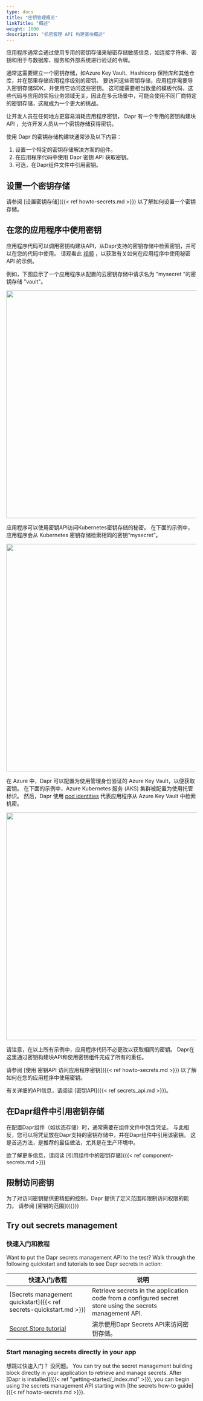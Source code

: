 ```yaml
---
type: docs
title: "密钥管理概览"
linkTitle: "概述"
weight: 1000
description: "机密管理 API 构建基块概述"
---
```


应用程序通常会通过使用专用的密钥存储来秘密存储敏感信息，如连接字符串、密钥和用于与数据库、服务和外部系统进行验证的令牌。

通常这需要建立一个密钥存储，如Azure Key Vault、Hashicorp 保险库和其他仓库，并在那里存储应用程序级别的密钥。 要访问这些密钥存储，应用程序需要导入密钥存储SDK，并使用它访问这些密钥。 这可能需要相当数量的模板代码，这些代码与应用的实际业务领域无关，因此在多云场景中，可能会使用不同厂商特定的密钥存储，这就成为一个更大的挑战。

让开发人员在任何地方更容易消耗应用程序密钥， Dapr 有一个专用的密钥构建块 API ，允许开发人员从一个密钥存储获得密钥。

使用 Dapr 的密钥存储构建块通常涉及以下内容：
1. 设置一个特定的密钥存储解决方案的组件。
1. 在应用程序代码中使用 Dapr 密钥 API 获取密钥。
1. 可选，在Dapr组件文件中引用密钥。

## 设置一个密钥存储

请参阅 [设置密钥存储]({{< ref howto-secrets.md >}}) 以了解如何设置一个密钥存储。

## 在您的应用程序中使用密钥

应用程序代码可以调用密钥构建块API，从Dapr支持的密钥存储中检索密钥，并可以在您的代码中使用。 请观看此 [视频](https://www.bilibili.com/video/BV1QK4y1p7fn?p=9&t=1818) ，以获取有关如何在应用程序中使用秘密 API 的示例。

例如，下图显示了一个应用程序从配置的云密钥存储中请求名为 "mysecret "的密钥存储 "vault"。

<img src="/images/secrets-overview-cloud-stores.png" width=600>

应用程序可以使用密钥API访问Kubernetes密钥存储的秘密。 在下面的示例中，应用程序会从 Kubernetes 密钥存储检索相同的密钥“mysecret”。

<img src="/images/secrets-overview-kubernetes-store.png" width=600>

在 Azure 中，Dapr 可以配置为使用管理身份验证的 Azure Key Vault，以便获取密钥。 在下面的示例中，Azure Kubernetes 服务 (AKS) 集群被配置为使用托管标识。 然后，Dapr 使用 [pod identities](https://docs.microsoft.com/azure/aks/operator-best-practices-identity#use-pod-identities) 代表应用程序从 Azure Key Vault 中检索机密。

<img src="/images/secrets-overview-azure-aks-keyvault.png" width=600>

请注意，在以上所有示例中，应用程序代码不必更改以获取相同的密钥。 Dapr在这里通过密钥构建块API和使用密钥组件完成了所有的重任。

请参阅 [使用 密钥API 访问应用程序密钥]({{< ref howto-secrets.md >}}) 以了解如何在您的应用程序中使用密钥。

有关详细的API信息，请阅读 [密钥API]({{< ref secrets_api.md >}})。

## 在Dapr组件中引用密钥存储

在配置Dapr组件（如状态存储）时，通常需要在组件文件中包含凭证。 与此相反，您可以将凭证放在Dapr支持的密钥存储中，并在Dapr组件中引用该密钥。 这是首选方法，是推荐的最佳做法，尤其是在生产环境中。

欲了解更多信息，请阅读 [引用组件中的密钥存储]({{< ref component-secrets.md >}})

## 限制访问密钥

为了对访问密钥提供更精细的控制，Dapr 提供了定义范围和限制访问权限的能力。 请参阅 [密钥的范围]({{<ref secrets-scopes>}})

## Try out secrets management

### 快速入门和教程

Want to put the Dapr secrets management API to the test? Walk through the following quickstart and tutorials to see Dapr secrets in action:

| 快速入门/教程                                                                                        | 说明                                                                                                        |
| ---------------------------------------------------------------------------------------------- | --------------------------------------------------------------------------------------------------------- |
| [Secrets management quickstart]({{< ref secrets-quickstart.md >}})                             | Retrieve secrets in the application code from a configured secret store using the secrets management API. |
| [Secret Store tutorial](https://github.com/dapr/quickstarts/tree/master/tutorials/secretstore) | 演示使用Dapr Secrets API来访问密钥存储。                                                                              |

### Start managing secrets directly in your app

想跳过快速入门？ 没问题。 You can try out the secret management building block directly in your application to retrieve and manage secrets. After [Dapr is installed]({{< ref "getting-started/_index.md" >}}), you can begin using the secrets management API starting with [the secrets how-to guide]({{< ref howto-secrets.md >}}).